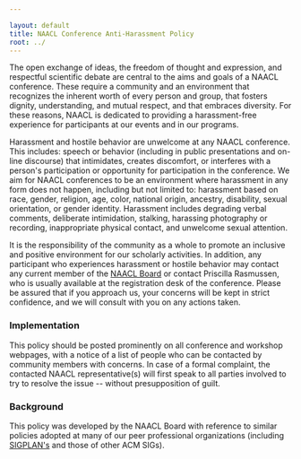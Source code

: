 ```yaml
---

layout: default
title: NAACL Conference Anti-Harassment Policy
root: ../
---
```


The open exchange of ideas, the freedom of thought and expression, and respectful scientific debate are central to the aims and goals of a NAACL conference. These require a community and an environment that recognizes the inherent worth of every person and group, that fosters dignity, understanding, and mutual respect, and that embraces diversity. For these reasons, NAACL is dedicated to providing a harassment-free experience for participants at our events and in our programs.

Harassment and hostile behavior are unwelcome at any NAACL conference. This includes: speech or behavior (including in public presentations and on-line discourse) that intimidates, creates discomfort, or interferes with a person's participation or opportunity for participation in the conference. We aim for NAACL conferences to be an environment where harassment in any form does not happen, including but not limited to: harassment based on race, gender, religion, age, color, national origin, ancestry, disability, sexual orientation, or gender identity. Harassment includes degrading verbal comments, deliberate intimidation, stalking, harassing photography or recording, inappropriate physical contact, and unwelcome sexual attention.

It is the responsibility of the community as a whole to promote an inclusive and positive environment for our scholarly activities. In addition, any participant who experiences harassment or hostile behavior may contact any current member of the [NAACL Board](http://naacl.org/officers/index.html) or contact Priscilla Rasmussen, who is usually available at the registration desk of the conference. Please be assured that if you approach us, your concerns will be kept in strict confidence, and we will consult with you on any actions taken.

### Implementation

This policy should be posted prominently on all conference and workshop webpages, with a notice of a list of people who can be contacted by community members with concerns. In case of a formal complaint, the contacted NAACL representative(s) will first speak to all parties involved to try to resolve the issue -- without presupposition of guilt.

### Background

This policy was developed by the NAACL Board with reference to similar policies adopted at many of our peer professional organizations (including [SIGPLAN's](http://www.sigplan.org/Resources/Policies/Anti-harassment) and those of other ACM SIGs).

